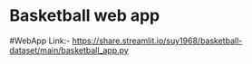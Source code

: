 # Basketball web app

#WebApp Link:-  https://share.streamlit.io/suy1968/basketball-dataset/main/basketball_app.py
